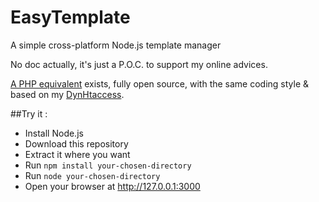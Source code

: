 # EasyTemplate

A simple cross-platform Node.js template manager

No doc actually, it's just a P.O.C. to support my online advices.

[A PHP equivalent](http://easytemplate.lcfvs.com) exists, fully open source, with the same coding style & based on my [DynHtaccess](https://github.com/Lcfvs/DynHtaccess).


##Try it :

* Install Node.js
* Download this repository
* Extract it where you want
* Run `npm install your-chosen-directory`
* Run `node your-chosen-directory`
* Open your browser at http://127.0.0.1:3000
